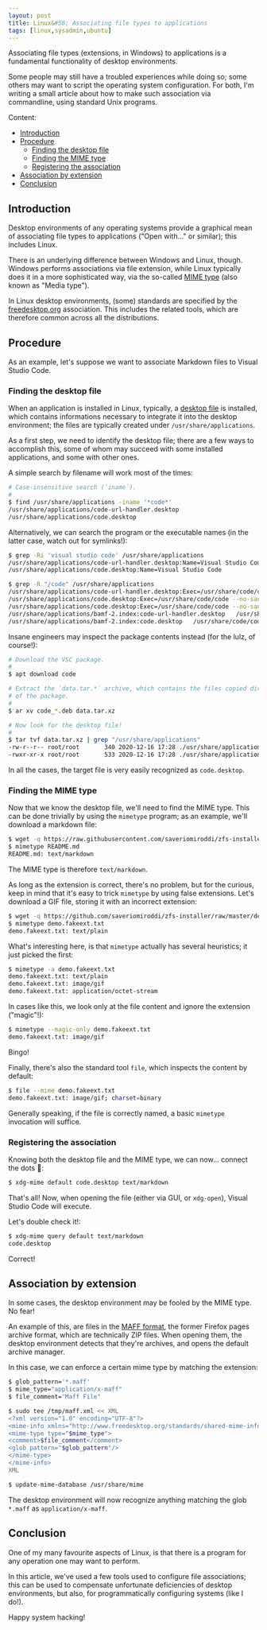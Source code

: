 ```yaml
---
layout: post
title: Linux&#58; Associating file types to applications
tags: [linux,sysadmin,ubuntu]
---
```


Associating file types (extensions, in Windows) to applications is a fundamental functionality of desktop environments.

Some people may still have a troubled experiences while doing so; some others may want to script the operating system configuration. For both, I'm writing a small article about how to make such association via commandline, using standard Unix programs.

Content:

- [Introduction](/Linux-associating-file-types-to-applications#introduction)
- [Procedure](/Linux-associating-file-types-to-applications#procedure)
  - [Finding the desktop file](/Linux-associating-file-types-to-applications#finding-the-desktop-file)
  - [Finding the MIME type](/Linux-associating-file-types-to-applications#finding-the-mime-type)
  - [Registering the association](/Linux-associating-file-types-to-applications#registering-the-association)
- [Association by extension](/Linux-associating-file-types-to-applications#association-by-extension)
- [Conclusion](/Linux-associating-file-types-to-applications#conclusion)

## Introduction

Desktop environments of any operating systems provide a graphical mean of associating file types to applications ("Open with..." or similar); this includes Linux.

There is an underlying difference between Windows and Linux, though. Windows performs associations via file extension, while Linux typically does it in a more sophisticated way, via the so-called [MIME type](https://en.wikipedia.org/wiki/Media_type) (also known as "Media type").

In Linux desktop environments, (some) standards are specified by the [freedesktop.org](https://en.wikipedia.org/wiki/Freedesktop.org) association. This includes the related tools, which are therefore common across all the distributions.

## Procedure

As an example, let's suppose we want to associate Markdown files to Visual Studio Code.

### Finding the desktop file

When an application is installed in Linux, typically, a [desktop file](https://wiki.archlinux.org/index.php/desktop_entries) is installed, which contains informations necessary to integrate it into the desktop environment; the files are typically created under `/usr/share/applications`.

As a first step, we need to identify the desktop file; there are a few ways to accomplish this, some of whom may succeed with some installed applications, and some with other ones.

A simple search by filename will work most of the times:

```sh
# Case-insensitive search (`iname`).
#
$ find /usr/share/applications -iname '*code*'
/usr/share/applications/code-url-handler.desktop
/usr/share/applications/code.desktop
```

Alternatively, we can search the program or the executable names (in the latter case, watch out for symlinks!):

```sh
$ grep -Ri 'visual studio code' /usr/share/applications
/usr/share/applications/code-url-handler.desktop:Name=Visual Studio Code - URL Handler
/usr/share/applications/code.desktop:Name=Visual Studio Code

$ grep -R "/code" /usr/share/applications
/usr/share/applications/code-url-handler.desktop:Exec=/usr/share/code/code --no-sandbox --open-url %U
/usr/share/applications/code.desktop:Exec=/usr/share/code/code --no-sandbox --unity-launch %F
/usr/share/applications/code.desktop:Exec=/usr/share/code/code --no-sandbox --new-window %F
/usr/share/applications/bamf-2.index:code-url-handler.desktop	/usr/share/code/code --no-sandbox --open-url %U			true
/usr/share/applications/bamf-2.index:code.desktop	/usr/share/code/code --no-sandbox --unity-launch %F	Code		false
```

Insane engineers may inspect the package contents instead (for the lulz, of course!):

```sh
# Download the VSC package.
#
$ apt download code

# Extract the `data.tar.*` archive, which contains the files copied directly during the installation
# of the package.
#
$ ar xv code_*.deb data.tar.xz

# Now look for the desktop file!
#
$ tar tvf data.tar.xz | grep "/usr/share/applications"
-rw-r--r-- root/root       340 2020-12-16 17:28 ./usr/share/applications/code-url-handler.desktop
-rwxr-xr-x root/root       533 2020-12-16 17:28 ./usr/share/applications/code.desktop
```

In all the cases, the target file is very easily recognized as `code.desktop`.

### Finding the MIME type

Now that we know the desktop file, we'll need to find the MIME type. This can be done trivially by using the `mimetype` program; as an example, we'll download a markdown file:

```sh
$ wget -q https://raw.githubusercontent.com/saveriomiroddi/zfs-installer/master/README.md
$ mimetype README.md
README.md: text/markdown
```

The MIME type is therefore `text/markdown`.

As long as the extension is correct, there's no problem, but for the curious, keep in mind that it's easy to trick `mimetype` by using false extensions. Let's download a GIF file, storing it with an incorrect extension:

```sh
$ wget -q https://github.com/saveriomiroddi/zfs-installer/raw/master/demo/demo.gif -O demo.fakeext.txt
$ mimetype demo.fakeext.txt
demo.fakeext.txt: text/plain
```

What's interesting here, is that `mimetype` actually has several heuristics; it just picked the first:

```sh
$ mimetype -a demo.fakeext.txt
demo.fakeext.txt: text/plain
demo.fakeext.txt: image/gif
demo.fakeext.txt: application/octet-stream
```

In cases like this, we look only at the file content and ignore the extension ("magic"!):

```sh
$ mimetype --magic-only demo.fakeext.txt
demo.fakeext.txt: image/gif
```

Bingo!

Finally, there's also the standard tool `file`, which inspects the content by default:

```sh
$ file --mime demo.fakeext.txt
demo.fakeext.txt: image/gif; charset=binary
```

Generally speaking, if the file is correctly named, a basic `mimetype` invocation will suffice.

### Registering the association

Knowing both the desktop file and the MIME type, we can now... connect the dots 😬:

```sh
$ xdg-mime default code.desktop text/markdown
```

That's all! Now, when opening the file (either via GUI, or `xdg-open`), Visual Studio Code will execute.

Let's double check it!:

```sh
$ xdg-mime query default text/markdown
code.desktop
```

Correct!

## Association by extension

In some cases, the desktop environment may be fooled by the MIME type. No fear!

An example of this, are files in the [MAFF format](https://en.wikipedia.org/wiki/Mozilla_Archive_Format), the former Firefox pages archive format, which are technically ZIP files. When opening them, the desktop environment detects that they're archives, and opens the default archive manager.

In this case, we can enforce a certain mime type by matching the extension:

```sh
$ glob_pattern='*.maff'
$ mime_type="application/x-maff"
$ file_comment="Maff File"

$ sudo tee /tmp/maff.xml << XML
<?xml version="1.0" encoding="UTF-8"?>
<mime-info xmlns="http://www.freedesktop.org/standards/shared-mime-info">
<mime-type type="$mime_type">
<comment>$file_comment</comment>
<glob pattern="$glob_pattern"/>
</mime-type>
</mime-info>
XML

$ update-mime-database /usr/share/mime
```

The desktop environment will now recognize anything matching the glob `*.maff` as `application/x-maff`.

## Conclusion

One of my many favourite aspects of Linux, is that there is a program for any operation one may want to perform.

In this article, we've used a few tools used to configure file associations; this can be used to compensate unfortunate deficiencies of desktop environments, but also, for programmatically configuring systems (like I do!).

Happy system hacking!
